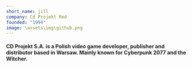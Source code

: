 ```yaml
---
short_name: jill
company: Cd Projekt Red
founded: "1994"
image: \assets\img\github.png
---
```

<!-- cd_projekt_red.md -->
#### CD Projekt S.A. is a Polish video game developer, publisher and distributor based in Warsaw. Mainly known for Cyberpunk 2077 and the Witcher.